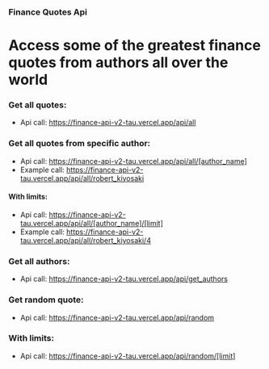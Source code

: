 ###                                                                            Finance Quotes Api

#                                                   Access some of the greatest finance quotes from authors all over the world


### Get all quotes:
- Api call: https://finance-api-v2-tau.vercel.app/api/all

### Get all quotes from specific author:
- Api call: https://finance-api-v2-tau.vercel.app/api/all/[author_name]
- Example call: https://finance-api-v2-tau.vercel.app/api/all/robert_kiyosaki

#### With limits:
- Api call: https://finance-api-v2-tau.vercel.app/api/all/[author_name]/[limit]
- Example call: https://finance-api-v2-tau.vercel.app/api/all/robert_kiyosaki/4

### Get all authors:
- Api call: https://finance-api-v2-tau.vercel.app/api/get_authors

### Get random quote:
- Api call: https://finance-api-v2-tau.vercel.app/api/random

### With limits: 
- Api call: https://finance-api-v2-tau.vercel.app/api/random/[limit]
